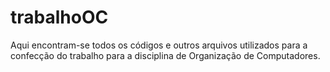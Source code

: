 # trabalhoOC
Aqui encontram-se todos os códigos e outros arquivos utilizados para a confecção do trabalho para a disciplina de Organização de Computadores.
